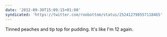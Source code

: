 ```yaml
---
date: '2012-09-30T15:09:15+01:00'
syndicated: 'https://twitter.com/roobottom/status/252412798557118465'
---
```

Tinned peaches and tip top for pudding. It's like I'm 12 again.
